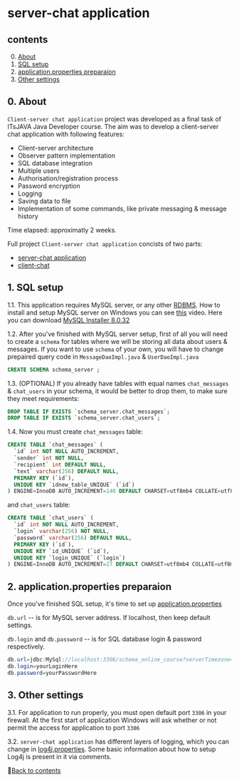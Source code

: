 # server-chat application

## contents
0. [About](https://github.com/PavelSav1n/server-chat/blob/master/README.md#0-about)
1. [SQL setup](https://github.com/PavelSav1n/server-chat/blob/master/README.md#1-sql-setup)
2. [application.properties preparaion](https://github.com/PavelSav1n/server-chat/blob/master/README.md#2-applicationproperties-preparaion)
3. [Other settings](https://github.com/PavelSav1n/server-chat/blob/master/README.md#3-other-settings)


## 0. About

`Client-server chat application` project was developed as a final task of ITsJAVA Java Developer course. The aim was to develop a client-server chat application with following features:
- Client-server architecture
- Observer pattern implementation
- SQL database integration
- Multiple users
- Authorisation/registration process
- Password encryption
- Logging
- Saving data to file
- Implementation of some commands, like private messaging & message history
 
 Time elapsed: approximatly 2 weeks.
 
 Full project `Client-server chat application` concists of two parts:
- [server-chat application](https://github.com/PavelSav1n/server-chat)
- [client-chat](https://github.com/PavelSav1n/client-chat)

## 1. SQL setup

1.1. This application requires MySQL server, or any other [RDBMS](https://en.wikipedia.org/wiki/Relational_database#RDBMS). How to install and setup MySQL server on Windows you can see [this](https://youtu.be/u96rVINbAUI) video. Here you can download [MySQL Installer 8.0.32](https://dev.mysql.com/get/Downloads/MySQLInstaller/mysql-installer-community-8.0.32.0.msi)

1.2. After you've finished with MySQL server setup, first of all you will need to create a `schema` for tables where we will be storing all data about users & messages. If you want to use `schema` of your own, you will have to change prepaired query code in `MessageDaoImpl.java` & `UserDaoImpl.java` 
```SQL
CREATE SCHEMA schema_server ;
```

1.3. (OPTIONAL) If you already have tables with equal names `chat_messages` & `chat_users` in your schema, it would be better to drop them, to make sure they meet requirements:
```SQL
DROP TABLE IF EXISTS `schema_server.chat_messages`;
DROP TABLE IF EXISTS `schema_server.chat_users`;
```

1.4. Now you must create `chat_messages` table:
```SQL
CREATE TABLE `chat_messages` (
  `id` int NOT NULL AUTO_INCREMENT,
  `sender` int NOT NULL,
  `recipient` int DEFAULT NULL,
  `text` varchar(256) DEFAULT NULL,
  PRIMARY KEY (`id`),
  UNIQUE KEY `idnew_table_UNIQUE` (`id`)
) ENGINE=InnoDB AUTO_INCREMENT=140 DEFAULT CHARSET=utf8mb4 COLLATE=utf8mb4_0900_ai_ci;
```
and `chat_users` table:
```SQL
CREATE TABLE `chat_users` (
  `id` int NOT NULL AUTO_INCREMENT,
  `login` varchar(256) NOT NULL,
  `password` varchar(256) DEFAULT NULL,
  PRIMARY KEY (`id`),
  UNIQUE KEY `id_UNIQUE` (`id`),
  UNIQUE KEY `login_UNIQUE` (`login`)
) ENGINE=InnoDB AUTO_INCREMENT=27 DEFAULT CHARSET=utf8mb4 COLLATE=utf8mb4_0900_ai_ci;
```

## 2. application.properties preparaion

Once you've finished SQL setup, it's time to set up [application.properties](https://github.com/PavelSav1n/server-chat/blob/master/src/main/resources/application.properties)

`db.url` -- is for MySQL server address. If localhost, then keep default settings.

`db.login` and `db.password` -- is for SQL database login & password respectively.

```C#
db.url=jdbc:MySql://localhost:3306/schema_online_course?serverTimezone=UTC
db.login=yourLoginHere
db.password=yourPasswordHere
```

## 3. Other settings

3.1. For application to run properly, you must open default port `3306` in your firewall. At the first start of application Windows will ask whether or not permit the access for application to port `3306`

3.2. `server-chat application` has different layers of logging, which you can change in [log4j.properties](https://github.com/PavelSav1n/server-chat/blob/master/src/main/resources/log4j.properties). Some basic information about how to setup Log4j is present in it via comments.

:arrow_up_small:[Back to contents](https://github.com/PavelSav1n/server-chat/blob/master/README.md#contents)
